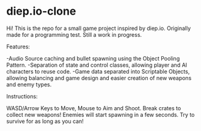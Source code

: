 # diep.io-clone
Hi! This is the repo for a small game project inspired by diep.io. 
Originally made for a programming test. Still a work in progress.

Features:

-Audio Source caching and bullet spawning using the Object Pooling Pattern.
-Separation of state and control classes, allowing player and AI characters to reuse code.
-Game data separated into Scriptable Objects, allowing balancing and game design and easier creation of new weapons and enemy types.

Instructions:

WASD/Arrow Keys to Move, Mouse to Aim and Shoot. Break crates to collect new weapons!
Enemies will start spawning in a few seconds. Try to survive for as long as you can!
